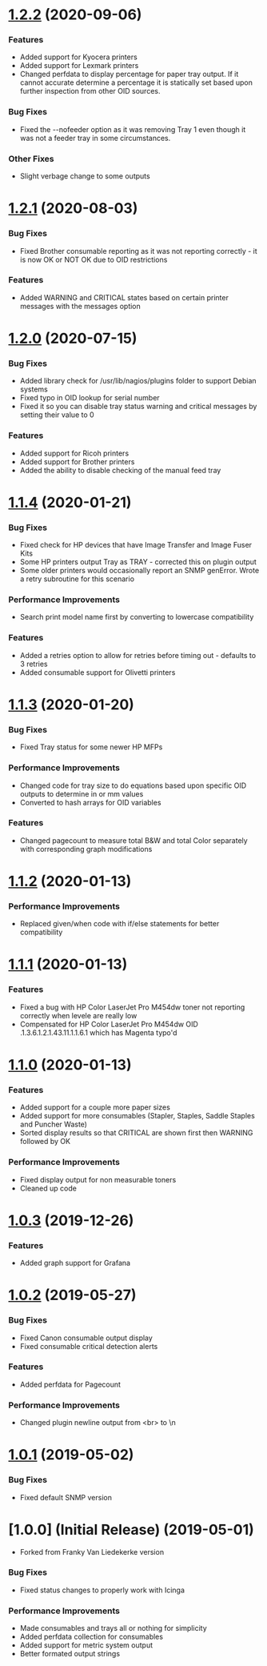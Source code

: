 <a name="1.2.2"></a>
# [1.2.2](https://github.com/Tylan/check_snmp_printer/compare/v1.2.1...v1.2.2) (2020-09-06)

### Features

* Added support for Kyocera printers
* Added support for Lexmark printers
* Changed perfdata to display percentage for paper tray output.  If it cannot accurate determine a percentage it is statically set based upon further inspection from other OID sources.

### Bug Fixes
* Fixed the --nofeeder option as it was removing Tray 1 even though it was not a feeder tray in some circumstances.

### Other Fixes

* Slight verbage change to some outputs
<a name="1.2.1"></a>
# [1.2.1](https://github.com/Tylan/check_snmp_printer/compare/v1.2.0...v1.2.1) (2020-08-03)

### Bug Fixes

* Fixed Brother consumable reporting as it was not reporting correctly - it is now OK or NOT OK due to OID restrictions

### Features

* Added WARNING and CRITICAL states based on certain printer messages with the messages option
<a name="1.2.0"></a>
# [1.2.0](https://github.com/Tylan/check_snmp_printer/compare/v1.1.4...v1.2.0) (2020-07-15)

### Bug Fixes

* Added library check for /usr/lib/nagios/plugins folder to support Debian systems 
* Fixed typo in OID lookup for serial number
* Fixed it so you can disable tray status warning and critical messages by setting their value to 0

### Features

* Added support for Ricoh printers 
* Added support for Brother printers
* Added the ability to disable checking of the manual feed tray

<a name="1.1.4"></a>
# [1.1.4](https://github.com/Tylan/check_snmp_printer/compare/v1.1.3...v1.1.4) (2020-01-21)

### Bug Fixes

* Fixed check for HP devices that have Image Transfer and Image Fuser Kits
* Some HP printers output Tray as TRAY - corrected this on plugin output
* Some older printers would occasionally report an SNMP genError.  Wrote a retry subroutine for this scenario

### Performance Improvements

* Search print model name first by converting to lowercase compatibility

### Features

* Added a retries option to allow for retries before timing out - defaults to 3 retries
* Added consumable support for Olivetti printers

<a name="1.1.3"></a>
# [1.1.3](https://github.com/Tylan/check_snmp_printer/compare/v1.1.2...v1.1.3) (2020-01-20)

### Bug Fixes

* Fixed Tray status for some newer HP MFPs

### Performance Improvements

* Changed code for tray size to do equations based upon specific OID outputs to determine in or mm values
* Converted to hash arrays for OID variables

### Features

* Changed pagecount to measure total B&W and total Color separately with corresponding graph modifications



<a name="1.1.2"></a>
# [1.1.2](https://github.com/Tylan/check_snmp_printer/compare/v1.1.1...v1.1.2) (2020-01-13)


### Performance Improvements

* Replaced given/when code with if/else statements for better compatibility



<a name="1.1.1"></a>
# [1.1.1](https://github.com/Tylan/check_snmp_printer/compare/v1.1.0...v1.1.1) (2020-01-13)


### Features

* Fixed a bug with HP Color LaserJet Pro M454dw toner not reporting correctly when levele are really low
* Compensated for HP Color LaserJet Pro M454dw OID .1.3.6.1.2.1.43.11.1.1.6.1 which has Magenta typo'd



<a name="1.1.0"></a>
# [1.1.0](https://github.com/Tylan/check_snmp_printer/compare/v1.0.3...v1.1.1) (2020-01-13)


### Features

* Added support for a couple more paper sizes
* Added support for more consumables (Stapler, Staples, Saddle Staples and Puncher Waste)
* Sorted display results so that CRITICAL are shown first then WARNING followed by OK

### Performance Improvements

* Fixed display output for non measurable toners
* Cleaned up code 



<a name="1.0.3"></a>
# [1.0.3](https://github.com/Tylan/check_snmp_printer/compare/v1.0.2...v1.0.3) (2019-12-26)

### Features

* Added graph support for Grafana

<a name="1.0.2"></a>
# [1.0.2](https://github.com/Tylan/check_snmp_printer/compare/v1.0.1...v1.0.2) (2019-05-27)


### Bug Fixes

* Fixed Canon consumable output display
* Fixed consumable critical detection alerts

### Features

* Added perfdata for Pagecount

### Performance Improvements

* Changed plugin newline output from \<br\> to \n



<a name="1.0.1"></a>
# [1.0.1](https://github.com/Tylan/check_snmp_printer/compare/v1.0.0...v1.0.1) (2019-05-02)

### Bug Fixes

* Fixed default SNMP version



<a name="1.0.0"></a>
# [1.0.0] (Initial Release) (2019-05-01)

* Forked from Franky Van Liedekerke version

### Bug Fixes

* Fixed status changes to properly work with Icinga

### Performance Improvements

* Made consumables and trays all or nothing for simplicity
* Added perfdata collection for consumables
* Added support for metric system output
* Better formated output strings
